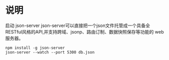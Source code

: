 # 说明 

启动 json-server
json-server可以直接把一个json文件托管成一个具备全RESTful风格的API,并支持跨域、jsonp、路由订制、数据快照保存等功能的 web 服务器。

```
npm install -g json-server
json-server --watch --port 5300 db.json
```
